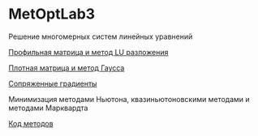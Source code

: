 # MetOptLab3
Решение многомерных систем линейных уравнений

[Профильная матрица и метод LU разложения](core/src/com/mygdx/linear/ProfileMatrix.java)

[Плотная матрица и метод Гаусса](core/src/com/mygdx/linear/ArrayMatrix.java)

[Сопряженные градиенты](core/src/com/mygdx/linear/bonus/CSRMatrix.java)

Минимизация методами Ньютона, квазиньютоновскими методами и методами Марквардта

[Код методов](core/src/com/mygdx/newton/)

